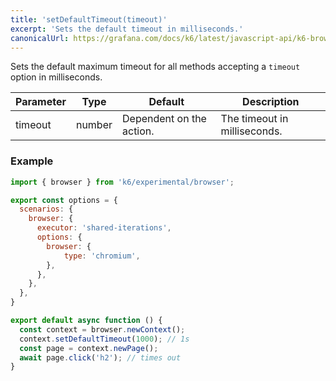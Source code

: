 ```yaml
---
title: 'setDefaultTimeout(timeout)'
excerpt: 'Sets the default timeout in milliseconds.'
canonicalUrl: https://grafana.com/docs/k6/latest/javascript-api/k6-browser/browsercontext/setdefaulttimeout/
---
```


Sets the default maximum timeout for all methods accepting a `timeout` option in milliseconds.

| Parameter | Type   | Default                  | Description                  |
|-----------|--------|--------------------------|------------------------------|
| timeout   | number | Dependent on the action. | The timeout in milliseconds. |


### Example

<CodeGroup labels={[]}>

```javascript
import { browser } from 'k6/experimental/browser';

export const options = {
  scenarios: {
    browser: {
      executor: 'shared-iterations',
      options: {
        browser: {
            type: 'chromium',
        },
      },
    },
  },
}

export default async function () {
  const context = browser.newContext();
  context.setDefaultTimeout(1000); // 1s
  const page = context.newPage();
  await page.click('h2'); // times out
}
```

</CodeGroup>
